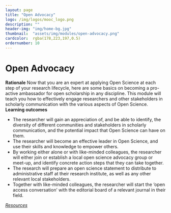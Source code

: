 ```yaml
---
layout: page
title: "Open Advocacy"
logo: /img/logos/mooc_logo.png
description: ""
header-img: "img/home-bg.jpg"
thumbnail:  "assets/img/modules/open-advocacy.png"
cardcolor:  rgba(178,223,197,0.5)
ordernumber: 10
---
```


# Open Advocacy
**Rationale**
Now that you are an expert at applying Open Science at each step of your research lifecycle, here are some basics on becoming a pro-active ambassador for open scholarship in any discipline. This module will teach you how to effectively engage researchers and other stakeholders in scholarly communication with the various aspects of Open Science.
**Learning outcomes**
* The researcher will gain an appreciation of, and be able to identify, the diversity of different communities and stakeholders in scholarly communication, and the potential impact that Open Science can have on them.
* The researcher will become an effective leader in Open Science, and use their skills and knowledge to empower others.
* By working either alone or with like-minded colleagues, the researcher will either join or establish a local open science advocacy group or meet-up, and identify concrete action steps that they can take together.
* The research will prepare an open science statement to distribute to administrative staff at their research institute, as well as any other relevant local stakeholders.
* Together with like-minded colleagues, the researcher will start the ‘open access conversation’ with the editorial board of a relevant journal in their field.

[_Resources_](http://opensciencemooc.eu/open-science-resources/#ten)
